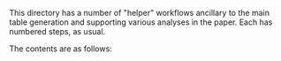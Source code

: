 This directory has a number of "helper" workflows ancillary to the main table generation and supporting various analyses in the paper.
Each has numbered steps, as usual. 

The contents are as follows:
